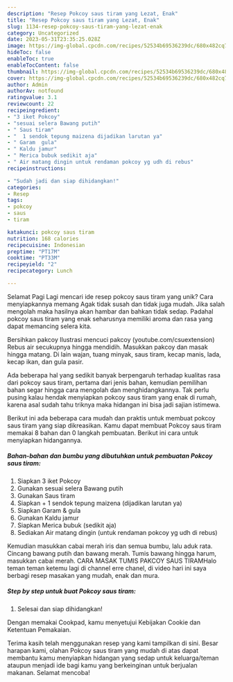 ```yaml
---
description: "Resep Pokcoy saus tiram yang Lezat, Enak"
title: "Resep Pokcoy saus tiram yang Lezat, Enak"
slug: 1134-resep-pokcoy-saus-tiram-yang-lezat-enak
category: Uncategorized
date: 2023-05-31T23:35:25.028Z
image: https://img-global.cpcdn.com/recipes/52534b69536239dc/680x482cq70/pokcoy-saus-tiram-foto-resep-utama.jpg
hideToc: false
enableToc: true
enableTocContent: false
thumbnail: https://img-global.cpcdn.com/recipes/52534b69536239dc/680x482cq70/pokcoy-saus-tiram-foto-resep-utama.jpg
cover: https://img-global.cpcdn.com/recipes/52534b69536239dc/680x482cq70/pokcoy-saus-tiram-foto-resep-utama.jpg
author: Admin
authorAv: notfound
ratingvalue: 3.1
reviewcount: 22
recipeingredient:
- "3 iket Pokcoy"
- "sesuai selera Bawang putih"
- " Saus tiram"
- "  1 sendok tepung maizena dijadikan larutan ya"
- " Garam  gula"
- " Kaldu jamur"
- " Merica bubuk sedikit aja"
- " Air matang dingin untuk rendaman pokcoy yg udh di rebus"
recipeinstructions:

- "Sudah jadi dan siap dihidangkan!"
categories:
- Resep
tags:
- pokcoy
- saus
- tiram

katakunci: pokcoy saus tiram 
nutrition: 168 calories
recipecuisine: Indonesian
preptime: "PT17M"
cooktime: "PT33M"
recipeyield: "2"
recipecategory: Lunch

---
```



Selamat Pagi Lagi mencari ide resep pokcoy saus tiram yang unik? Cara menyiapkannya memang Agak tidak susah dan tidak juga mudah. Jika salah mengolah maka hasilnya akan hambar dan bahkan tidak sedap. Padahal pokcoy saus tiram yang enak seharusnya memiliki aroma dan rasa yang dapat memancing selera kita.


Bersihkan pakcoy Ilustrasi mencuci pakcoy (youtube.com/csuextension) Rebus air secukupnya hingga mendidih. Masukkan pakcoy dan masak hingga matang. Di lain wajan, tuang minyak, saus tiram, kecap manis, lada, kecap ikan, dan gula pasir.

Ada beberapa hal yang sedikit banyak berpengaruh terhadap kualitas rasa dari pokcoy saus tiram, pertama dari jenis bahan, kemudian pemilihan bahan segar hingga cara mengolah dan menghidangkannya. Tak perlu pusing kalau hendak menyiapkan pokcoy saus tiram yang enak di rumah, karena asal sudah tahu triknya maka hidangan ini bisa jadi sajian istimewa.


Berikut ini ada beberapa cara mudah dan praktis untuk membuat pokcoy saus tiram yang siap dikreasikan. Kamu dapat membuat Pokcoy saus tiram memakai 8 bahan dan 0 langkah pembuatan. Berikut ini cara untuk menyiapkan hidangannya.

<!--inarticleads1-->

##### Bahan-bahan dan bumbu yang dibutuhkan untuk pembuatan Pokcoy saus tiram:

1. Siapkan 3 iket Pokcoy
1. Gunakan sesuai selera Bawang putih
1. Gunakan  Saus tiram
1. Siapkan  + 1 sendok tepung maizena (dijadikan larutan ya)
1. Siapkan  Garam &amp; gula
1. Gunakan  Kaldu jamur
1. Siapkan  Merica bubuk (sedikit aja)
1. Sediakan  Air matang dingin (untuk rendaman pokcoy yg udh di rebus)


Kemudian masukkan cabai merah iris dan semua bumbu, lalu aduk rata. Cincang bawang putih dan bawang merah. Tumis bawang hingga harum, masukkan cabai merah. CARA MASAK TUMIS PAKCOY SAUS TIRAMHalo teman teman ketemu lagi di channel erre chanel, di video hari ini saya berbagi resep masakan yang mudah, enak dan mura. 

<!--inarticleads2-->

##### Step by step untuk buat Pokcoy saus tiram:


1. Selesai dan siap dihidangkan!

Dengan memakai Cookpad, kamu menyetujui Kebijakan Cookie dan Ketentuan Pemakaian. 

Terima kasih telah menggunakan resep yang kami tampilkan di sini. Besar harapan kami, olahan Pokcoy saus tiram yang mudah di atas dapat membantu kamu menyiapkan hidangan yang sedap untuk keluarga/teman ataupun menjadi ide bagi kamu yang berkeinginan untuk berjualan makanan. Selamat mencoba!
